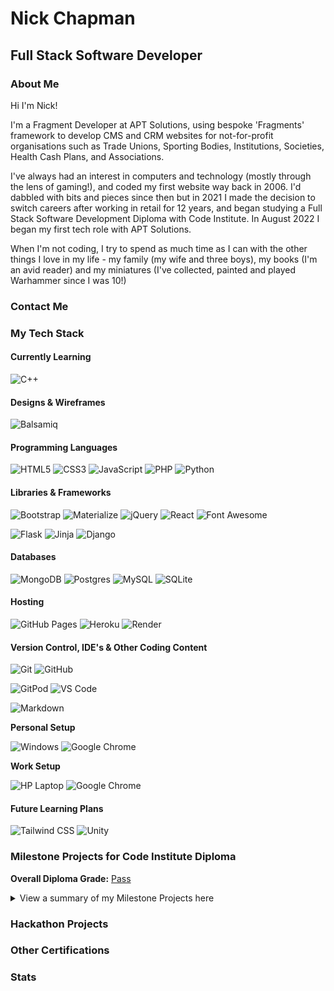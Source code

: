 # Nick Chapman
## Full Stack Software Developer

### About Me

Hi I'm Nick!

I'm a Fragment Developer at APT Solutions, using bespoke 'Fragments' framework to develop CMS and CRM websites for not-for-profit organisations such as Trade Unions, Sporting Bodies, Institutions, Societies, Health Cash Plans, and Associations.

I've always had an interest in computers and technology (mostly through the lens of gaming!), and coded my first website way back in 2006. I'd dabbled with bits and pieces since then but in 2021 I made the decision to switch careers after working in retail for 12 years, and began studying a Full Stack Software Development Diploma with Code Institute. In August 2022 I began my first tech role with APT Solutions.

When I'm not coding, I try to spend as much time as I can with the other things I love in my life - my family (my wife and three boys), my books (I'm an avid reader) and my miniatures (I've collected, painted and played Warhammer since I was 10!)

### Contact Me


### My Tech Stack
#### Currently Learning

![C++](https://img.shields.io/badge/C%2B%2B-00599C?style=for-the-badge&logo=c%2B%2B&logoColor=white)


#### Designs & Wireframes

![Balsamiq](https://img.shields.io/badge/Balsamiq%20-%23A60000.svg?&style=for-the-badge&logo=Balsamiq&logoColor=FFFFFF)


#### Programming Languages

![HTML5](https://img.shields.io/badge/HTML5-E34F26?style=for-the-badge&logo=html5&logoColor=white)
![CSS3](https://img.shields.io/badge/CSS3-1572B6?style=for-the-badge&logo=css3&logoColor=white)
![JavaScript](https://img.shields.io/badge/JavaScript-323330?style=for-the-badge&logo=javascript&logoColor=F7DF1E)
![PHP](https://img.shields.io/badge/php-%23777BB4.svg?style=for-the-badge&logo=php&logoColor=white)
![Python](https://img.shields.io/badge/python-3670A0?style=for-the-badge&logo=python&logoColor=ffdd54)


#### Libraries & Frameworks

![Bootstrap](https://img.shields.io/badge/Bootstrap-563D7C?style=for-the-badge&logo=bootstrap&logoColor=white)
![Materialize](https://img.shields.io/badge/Materialize%20-%23EE6E73.svg?&style=for-the-badge&logo=Materialize&logoColor=FFFFFF)
![jQuery](https://img.shields.io/badge/jQuery-0769AD?style=for-the-badge&logo=jquery&logoColor=white)
![React](https://img.shields.io/badge/react-%2320232a.svg?style=for-the-badge&logo=react&logoColor=%2361DAFB)
![Font Awesome](https://img.shields.io/badge/Font%20Awesome%20-%23339AF0.svg?&style=for-the-badge&logo=Font%20Awesome&logoColor=FFFFFF)

![Flask](https://img.shields.io/badge/flask-%23000.svg?style=for-the-badge&logo=flask&logoColor=white)
![Jinja](https://img.shields.io/badge/Jinja%20-%23000000.svg?&style=for-the-badge&logo=Jinja&logoColor=B41717)
![Django](https://img.shields.io/badge/django-%23092E20.svg?style=for-the-badge&logo=django&logoColor=white)


#### Databases

![MongoDB](https://img.shields.io/badge/MongoDB-%234ea94b.svg?style=for-the-badge&logo=mongodb&logoColor=white) 
![Postgres](https://img.shields.io/badge/postgres-%23316192.svg?style=for-the-badge&logo=postgresql&logoColor=white)
![MySQL](https://img.shields.io/badge/mysql-%2300f.svg?style=for-the-badge&logo=mysql&logoColor=white)
![SQLite](https://img.shields.io/badge/SQLite-07405E?style=for-the-badge&logo=sqlite&logoColor=white)


#### Hosting

![GitHub Pages](https://img.shields.io/static/v1?style=for-the-badge&message=GitHub+Pages&color=222222&logo=GitHub+Pages&logoColor=FFFFFF&label=)
![Heroku](https://img.shields.io/badge/heroku-%23430098.svg?style=for-the-badge&logo=heroku&logoColor=white)
![Render](https://img.shields.io/badge/Render-46E3B7?style=for-the-badge&logo=render&logoColor=white)

 
#### Version Control, IDE's & Other Coding Content

![Git](https://img.shields.io/badge/GIT-E44C30?style=for-the-badge&logo=git&logoColor=white)
![GitHub](https://img.shields.io/badge/GitHub-100000?style=for-the-badge&logo=github&logoColor=white)

![GitPod](https://img.shields.io/badge/Gitpod-000000?style=for-the-badge&logo=gitpod&logoColor=#FFAE33)
![VS Code](https://img.shields.io/badge/Visual_Studio_Code-0078D4?style=for-the-badge&logo=visual%20studio%20code&logoColor=white)


![Markdown](https://img.shields.io/badge/markdown-%23000000.svg?style=for-the-badge&logo=markdown&logoColor=white)


**Personal Setup**

![Windows](https://img.shields.io/badge/Windows-0078D6?style=for-the-badge&logo=windows&logoColor=white)
![Google Chrome](https://img.shields.io/badge/Google%20Chrome-4285F4?style=for-the-badge&logo=GoogleChrome&logoColor=white)


**Work Setup**

![HP Laptop](https://img.shields.io/badge/hp%20laptop-0096D6?style=for-the-badge&logo=hp&logoColor=white)
![Google Chrome](https://img.shields.io/badge/Google%20Chrome-4285F4?style=for-the-badge&logo=GoogleChrome&logoColor=white)


#### Future Learning Plans

![Tailwind CSS](https://img.shields.io/badge/Tailwind_CSS-38B2AC?style=for-the-badge&logo=tailwind-css&logoColor=white)
![Unity](https://img.shields.io/badge/Unity-100000?style=for-the-badge&logo=unity&logoColor=white)



### Milestone Projects for Code Institute Diploma

**Overall Diploma Grade:** 
[Pass](https://www.linkedin.com/in/nick-chapman-253b3b174/overlay/1635483048503/single-media-viewer/?profileId=ACoAACl1gp8BfI_Tv3Yymlwv62WNST8LIx4cgEw)

<details>
<summary>View a summary of my Milestone Projects here</summary>

| Milestone No.   | Project | Description | Grade | 
| :-----------: | :-----------: | :-----------: | :-----------: |
| 1 | <p><a href="https://github.com/NickChapman1988/SleepingDragonTerrain"><img src="https://github.com/NickChapman1988/SleepingDragonTerrain/blob/master/assets/images/amiresponsive.jpg"></a></p><p>Sleeping Dragon Terrain</p> | <p>A website created for a specialist commission service, based on my experience creating dioramas and scenery for wargaming. Created using HTML, CSS and Bootstrap. | Pass |
| 2 | <p><a href="https://github.com/NickChapman1988/FeelingHungry"><img src="https://github.com/NickChapman1988/FeelingHungry/blob/master/assets/images/amiresponsive.jpg"></a></p><p>Feeling Hungry</p> | <p>A recipe search app! Created with HTML, CSS, JavaScript & jQuery. Utilises the EmailJS and Spoonacular APIs | Pass |
| 3 | <p><a href="https://github.com/NickChapman1988/game-shelf"><img src="https://github.com/NickChapman1988/game-shelf/blob/main/static/images/home-screenshot.png"></a></p><p>Game Shelf</p> | <p>A board game review library and review site. Created with HTML, CSS, Materialize, JavaScript, Python, Flask and mongoDB.</p> | Pass |
| 4 | <p><a href="https://github.com/NickChapman1988/sleeping-dragon-hobby-shop"><img src="https://github.com/NickChapman1988/sleeping-dragon-hobby-shop/blob/main/media/testing/sleeping-dragon.png"></a></p><p>Sleeping Dragon Hobby Shop</p> | <p>The Sleeping Dragon Hobby Shop - selling all your scenics modelling and hobby supply needs! A full-stack e-commerce site built with Django and Stripe payments. This site utilises HTML, CSS, JavaScript, Python. Uses both SQLite and postgreSQL relational databases and Amazon AWS S3.</p> | Pass |

</details>

### Hackathon Projects


### Other Certifications


### Stats

